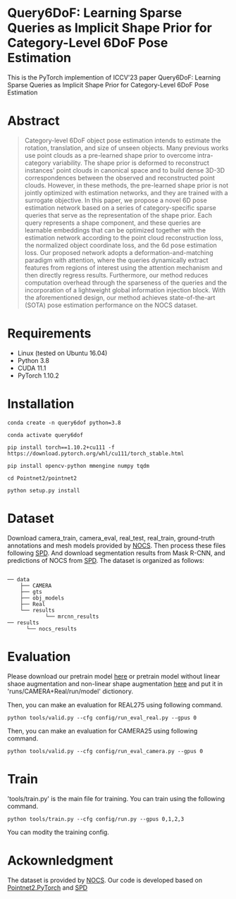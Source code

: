 # Query6DoF: Learning Sparse Queries as Implicit Shape Prior for Category-Level 6DoF Pose Estimation
This is the PyTorch implemention of ICCV'23 paper Query6DoF: Learning Sparse Queries as Implicit Shape Prior for Category-Level 6DoF Pose Estimation

# Abstract
> Category-level 6DoF object pose estimation intends to estimate the rotation, translation, and size of unseen objects. Many previous works use point clouds as a pre-learned shape prior to overcome intra-category variability. The shape prior is deformed to reconstruct instances' point clouds in canonical space and to build dense 3D-3D correspondences between the observed and reconstructed point clouds. However, in these methods, the pre-learned shape prior is not jointly optimized with estimation networks, and they are trained with a surrogate objective. In this paper, we propose a novel 6D pose estimation network based on a series of category-specific sparse queries that serve as the representation of the shape prior. Each query represents a shape component, and these queries are learnable embeddings that can be optimized together with the estimation network according to the point cloud reconstruction loss, the normalized object coordinate loss, and the 6d pose estimation loss. Our proposed network adopts a deformation-and-matching paradigm with attention, where the queries dynamically extract features from regions of interest using the attention mechanism and then directly regress results. Furthermore, our method reduces computation overhead through the sparseness of the queries and the incorporation of a lightweight global information injection block. With the aforementioned design, our method achieves state-of-the-art (SOTA) pose estimation performance on the NOCS dataset.

# Requirements
- Linux (tested on Ubuntu 16.04)
- Python 3.8
- CUDA 11.1
- PyTorch 1.10.2
  
# Installation
~~~
conda create -n query6dof python=3.8

conda activate query6dof

pip install torch==1.10.2+cu111 -f  https://download.pytorch.org/whl/cu111/torch_stable.html

pip install opencv-python mmengine numpy tqdm

cd Pointnet2/pointnet2

python setup.py install
~~~

# Dataset
Download camera_train, camera_eval, real_test, real_train, ground-truth annotations and mesh models provided by [NOCS](https://github.com/hughw19/NOCS_CVPR2019).
Then process these files following [SPD](https://github.com/mentian/object-deformnet). And download segmentation results from Mask R-CNN, and predictions of NOCS from [SPD](https://github.com/mentian/object-deformnet).
The dataset is organized as follows:
~~~

── data
    ├── CAMERA
    ├── gts
    ├── obj_models
    ├── Real
    └── results
            └── mrcnn_results   
── results
      └── nocs_results
~~~

# Evaluation
Please download our pretrain model [here](https://drive.google.com/file/d/11DKVV6NCgecKoe6Pu9OIXWyiROXhuW3J/view?usp=drive_link) or pretrain model without linear shaoe augmentation and non-linear shape augmentation [here](https://drive.google.com/file/d/1885sFjQz1v0SL5z92a-3KSZcf2zj5BHg/view?usp=drive_link) and put it in 'runs/CAMERA+Real/run/model' dictionory. 

Then, you can make an evaluation for REAL275 using following command.
~~~
python tools/valid.py --cfg config/run_eval_real.py --gpus 0
~~~
Then, you can make an evaluation for CAMERA25 using following command.
~~~
python tools/valid.py --cfg config/run_eval_camera.py --gpus 0
~~~


# Train
'tools/train.py' is the main file for training. You can train using the following command.
~~~
python tools/train.py --cfg config/run.py --gpus 0,1,2,3
~~~
You can modity the training config.

# Ackownledgment
The dataset is provided by [NOCS](https://github.com/hughw19/NOCS_CVPR2019). Our code is developed based on [Pointnet2.PyTorch](https://github.com/sshaoshuai/Pointnet2.PyTorch) and [SPD](https://github.com/mentian/object-deformnet)